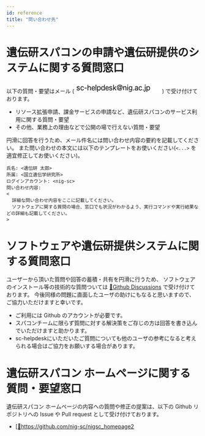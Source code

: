 ```yaml
---
id: reference
title: "問い合わせ先"
---
```


# 遺伝研スパコンの申請や遺伝研提供のシステムに関する質問窓口

以下の質問・要望はメール (![](sc-helpdesk.png)) で受け付けております。

- リソース拡張申請、課金サービスの申請など、遺伝研スパコンのサービス利用に関する質問・要望
- その他、業務上の理由などで公開の場で行えない質問・要望

円滑に回答を行うため、メール件名には問い合わせ内容の要約を記載してください。
また問い合わせの本文には以下のテンプレートをお使いください(`<...>` を適宜修正してお使いください)。

```
氏名: <遺伝研 太郎>
所属: <国立遺伝学研究所>
ログインアカウント: <nig-sc>
問い合わせ内容:
<
  詳細な問い合わせ内容をここに記載してください。
  ソフトウェアに関する質問の場合、窓口でも状況がわかるよう、実行コマンドや実行結果などの詳細も記載してください。
>
```

# ソフトウェアや遺伝研提供システムに関する質問窓口

ユーザーから頂いた質問や回答の蓄積・共有を円滑に行うため、 ソフトウェアのインストール等の技術的な質問ついては [&#x1f517;<u>Github Discussions</u>](https://github.com/nig-sc/nigsc_homepage2/discussions) で受け付けております。 今後同様の問題に直面したユーザの助けにもなると思いますので、ご協力いただけますと幸いです。

- ご利用には Github のアカウントが必要です。
- スパコンチームに限らず質問に対する解決策をご存じの方は回答を書き込んでいただけますと助かります。
- sc-helpdeskにいただいたご質問についても他のユーザの参考になると考えられる場合はご協力をお願いする場合があります。


# 遺伝研スパコン ホームページに関する質問・要望窓口

遺伝研スパコン ホームページの内容への質問や修正の提案は、以下の Github リポジトリへの Issue や Pull request として受け付けております。

- [[&#x1f517;<u>https://github.com/nig-sc/nigsc_homepage2</u>](https://github.com/nig-sc/nigsc_homepage2)
